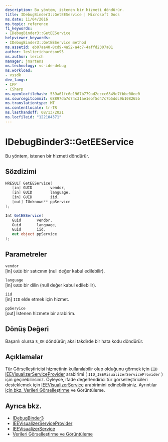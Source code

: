 ```yaml
---
description: Bu yöntem, istenen bir hizmeti döndürür.
title: IDebugBinder3::GetEEService | Microsoft Docs
ms.date: 11/04/2016
ms.topic: reference
f1_keywords:
- IDebugBinder3::GetEEService
helpviewer_keywords:
- IDebugBinder3::GetEEService method
ms.assetid: eb07aa40-8cd9-4a52-a4c7-4affd2307a01
author: leslierichardson95
ms.author: lerich
manager: jmartens
ms.technology: vs-ide-debug
ms.workload:
- vssdk
dev_langs:
- CPP
- CSharp
ms.openlocfilehash: 539a61fc6e1967b779ad2eccc6349e7fbbe00ee0
ms.sourcegitcommit: 68897da7d74c31ae1ebf5d47c7b5ddc9b108265b
ms.translationtype: MT
ms.contentlocale: tr-TR
ms.lasthandoff: 08/13/2021
ms.locfileid: "122104371"
---
```

# <a name="idebugbinder3geteeservice"></a>IDebugBinder3::GetEEService
Bu yöntem, istenen bir hizmeti döndürür.

## <a name="syntax"></a>Sözdizimi

```cpp
HRESULT GetEEService(
   [in] GUID        vendor,
   [in] GUID        language,
   [in] GUID        iid,
   [out] IUnknown** ppService
);
```

```csharp
Int GetEEService(
   Guid       vendor,
   Guid       language,
   Guid       iid,
   out object ppService
);
```

## <a name="parameters"></a>Parametreler
`vendor`\
[in] `GUID` bir satıcının (null değer kabul edilebilir).

`language`\
[in] `GUID` bir dilin (null değer kabul edilebilir).

`iid`\
[in] `IID` elde etmek için hizmet.

`ppService`\
[out] İstenen hizmete bir arabirim.

## <a name="return-value"></a>Dönüş Değeri
 Başarılı olursa `S_OK` döndürür; aksi takdirde bir hata kodu döndürür.

## <a name="remarks"></a>Açıklamalar
 Tür Görselleştiricisi hizmetinin kullanılabilir olup olduğunu görmek için `IID` [IEEVisualizerServiceProvider](../../../extensibility/debugger/reference/ieevisualizerserviceprovider.md) arabirimi ( `IID_IEEVisualizerServiceProvider` ) için geçirebilirsiniz. Öyleyse, ifade değerlendirici tür görselleştiricileri desteklemek için [IEEVisualizerService](../../../extensibility/debugger/reference/ieevisualizerservice.md) arabirimini edinebilirsiniz. Ayrıntılar [için bkz. Verileri Görselleştirme](../../../extensibility/debugger/visualizing-and-viewing-data.md) ve Görüntüleme.

## <a name="see-also"></a>Ayrıca bkz.
- [IDebugBinder3](../../../extensibility/debugger/reference/idebugbinder3.md)
- [IEEVisualizerServiceProvider](../../../extensibility/debugger/reference/ieevisualizerserviceprovider.md)
- [IEEVisualizerService](../../../extensibility/debugger/reference/ieevisualizerservice.md)
- [Verileri Görselleştirme ve Görüntüleme](../../../extensibility/debugger/visualizing-and-viewing-data.md)

